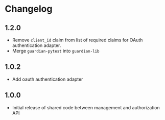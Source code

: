 <!--
Copyright (C) 2023 Univention GmbH

SPDX-License-Identifier: AGPL-3.0-only
-->

# Changelog

## 1.2.0

* Remove `client_id` claim from list of required claims for OAuth authentication adapter.
* Merge `guardian-pytest` into `guardian-lib`

## 1.0.2

* Add oauth authentication adapter

## 1.0.0

* Initial release of shared code between management and authorization API
